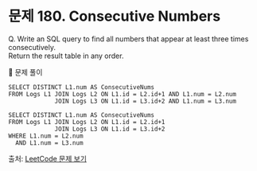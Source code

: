 # 문제 180. Consecutive Numbers

Q. Write an SQL query to find all numbers that appear at least three times consecutively. <br>
Return the result table in any order.

🔑 문제 풀이
```mysql
SELECT DISTINCT L1.num AS ConsecutiveNums
FROM Logs L1 JOIN Logs L2 ON L1.id = L2.id+1 AND L1.num = L2.num
             JOIN Logs L3 ON L1.id = L3.id+2 AND L1.num = L3.num
```

```mysql
SELECT DISTINCT L1.num AS ConsecutiveNums
FROM Logs L1 JOIN Logs L2 ON L1.id = L2.id+1 
             JOIN Logs L3 ON L1.id = L3.id+2 
WHERE L1.num = L2.num 
  AND L1.num = L3.num
```

출처: [LeetCode 문제 보기](https://leetcode.com/problems/consecutive-numbers/)

